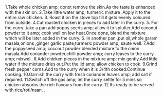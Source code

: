 1.Take whole chicken amp; donot remove the skin.As the taste is enhanced with the skin on.
2.Take little water amp; turmeric mixture .Apply it to the entire raw chicken. 
3. Roast it on the stove top till it gets evenly coloured from outside. 
4.Cut roasted chicken in pieces to add later in the curry. 
5. For the curry ,take a pan add poppy seeds amp; allow it to splutter.Add coconut powder to it amp; cook well on low heat.Once done, blend the mixture which will be later added in the curry. 
6. In another pan ,put oil,whole garam masala,onions ,ginger garlic paste,turmeric powder amp; saute well. 
7.Add the poppyseed amp; coconut powder blended mixture to the onion masala.Add coriander powder,chilli powder amp; curry leaves to the curry amp; mixwell. 
8.Add chicken pieces in the mixture amp; mix gently.Add little water if the mixture dries out.Put the lid amp; allow chicken to cook. 
9.Grind fresh pepper corns.Add to the curry when it is 3/4th cooked.Continue cooking. 
10.Garnish the curry with fresh coriander leaves amp; add salt if required. 
11.Switch off the gas amp; let the curry settle for 5 mins so chicken absorbs the rich flavours from the curry. 
12.Its ready to be served with rice/roti/naan. .
